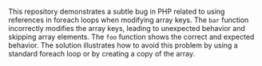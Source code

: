 This repository demonstrates a subtle bug in PHP related to using references in foreach loops when modifying array keys. The `bar` function incorrectly modifies the array keys, leading to unexpected behavior and skipping array elements. The `foo` function shows the correct and expected behavior.  The solution illustrates how to avoid this problem by using a standard foreach loop or by creating a copy of the array.